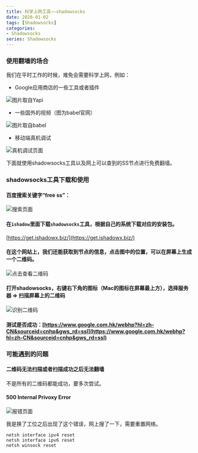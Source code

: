 ```yaml
---
title: 科学上网工具——shadowsocks
date: 2020-01-02
tags: [Shadowsocks]
categories: 
- Shadowsocks
series: Shadowsocks
---
```


### 使用翻墙的场合

我们在平时工作的时候，难免会需要科学上网，例如：

 - Google应用商店的一些工具或者插件

 ![图片取自Yapi](https://gitee.com/beat-the-buzzer/pictures/raw/master/my-tips/shadowsocks/ss-01.png)

 - 一些国外的视频（图为babel官网）

  ![图片取自babel](https://gitee.com/beat-the-buzzer/pictures/raw/master/my-tips/shadowsocks/ss-02.png)

 - 移动端真机调试

  ![真机调试页面](https://gitee.com/beat-the-buzzer/pictures/raw/master/my-tips/shadowsocks/ss-03.png)

下面就使用shadowsocks工具以及网上可以查到的SS节点进行免费翻墙。

### shadowsocks工具下载和使用

#### 百度搜索关键字“free ss”：

![搜索页面](https://gitee.com/beat-the-buzzer/pictures/raw/master/my-tips/shadowsocks/ss-04.png)

#### 在`ishadow`里面下载`shadowsocks`工具，根据自己的系统下载对应的安装包。

[https://get.ishadowx.biz/](https://get.ishadowx.biz/)

#### 在这个网站上，我们还能获取到节点的信息，点击图中的位置，可以在屏幕上生成一个二维码。

![点击查看二维码](https://gitee.com/beat-the-buzzer/pictures/raw/master/my-tips/shadowsocks/ss-05.png)

#### 打开shadowsocks，右键右下角的图标（Mac的图标在屏幕最上方），选择服务器 => 扫描屏幕上的二维码

![识别二维码](https://gitee.com/beat-the-buzzer/pictures/raw/master/my-tips/shadowsocks/ss-06.png)


#### 测试是否成功：[https://www.google.com.hk/webhp?hl=zh-CN&sourceid=cnhp&gws_rd=ssl](https://www.google.com.hk/webhp?hl=zh-CN&sourceid=cnhp&gws_rd=ssl)


### 可能遇到的问题

#### 二维码无法扫描或者扫描成功之后无法翻墙

不是所有的二维码都能成功，要多次尝试。

#### 500 Internal Privoxy Error

![报错页面](https://gitee.com/beat-the-buzzer/pictures/raw/master/my-tips/shadowsocks/ss-07.png)

我是换了工位之后出现了这个错误，网上搜了一下，需要重置网络。

```shell
netsh interface ipv4 reset
netsh interface ipv6 reset
netsh winsock reset
```
